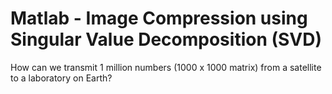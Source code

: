 # Matlab - Image Compression using Singular Value Decomposition (SVD)

How can we transmit 1 million numbers (1000 x 1000 matrix) from a satellite to a laboratory on Earth?
